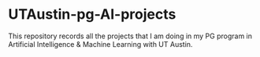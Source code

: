 # UTAustin-pg-AI-projects
This repository records all the projects that I am doing in my PG program in Artificial Intelligence & Machine Learning with UT Austin.

